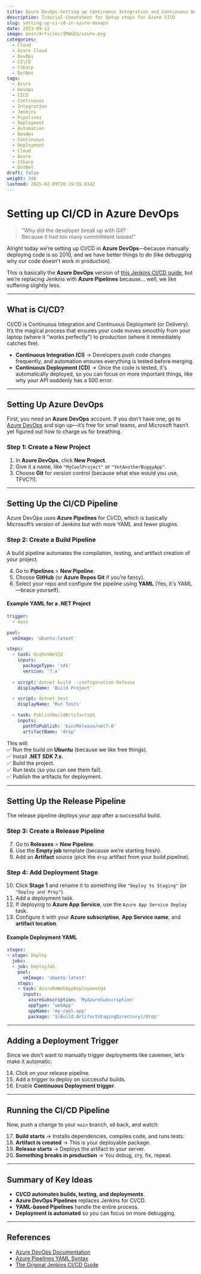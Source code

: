 ```yaml
---
title: Azure DevOps-Setting up Continuous Integration and Continuous Deployment
description: Tutorial-Cheatsheet for Setup steps for Azure CICD
slug: setting-up-ci-cd-in-azure-devops
date: 2023-09-12
image: post/Articles/IMAGES/azure.png
categories:
  - Cloud
  - Azure Cloud
  - DevOps
  - CI\CD
  - CSharp
  - DotNet
tags:
  - Azure
  - Devops
  - CICD
  - Continuous
  - Integration
  - Jenkins
  - Pipelines
  - Deployment
  - Automation
  - DevOps
  - Continuous
  - Deployment
  - Cloud
  - Azure
  - CSharp
  - DotNet
draft: false
weight: 346
lastmod: 2025-02-09T20:19:55.834Z
---
```

# Setting up CI/CD in Azure DevOps

> "Why did the developer break up with Git?\
> Because it had too many *commit*ment issues!"

Alright today we’re setting up CI/CD in **Azure DevOps**—because manually deploying code is so 2010, and we have better things to do (like debugging why our code doesn’t work in production).

This is basically the **Azure DevOps** version of [this Jenkins CI/CD guide](https://brianbraatz.github.io/p/jenkins-cicd/), but we’re replacing Jenkins with **Azure Pipelines** because... well, we like suffering slightly less.

***

## What is CI/CD?

CI/CD is Continuous Integration and Continuous Deployment (or Delivery). It’s the magical process that ensures your code moves smoothly from your laptop (where it "works perfectly") to production (where it immediately catches fire).

* **Continuous Integration (CI)** → Developers push code changes frequently, and automation ensures everything is tested before merging.
* **Continuous Deployment (CD)** → Once the code is tested, it's automatically deployed, so you can focus on more important things, like why your API suddenly has a 500 error.

***

## Setting Up Azure DevOps

First, you need an **Azure DevOps** account. If you don’t have one, go to [Azure DevOps](https://dev.azure.com/) and sign up—it’s free for small teams, and Microsoft hasn’t yet figured out how to charge us for breathing.

### Step 1: Create a New Project

1. In **Azure DevOps**, click **New Project**.
2. Give it a name, like `"MyCoolProject"` or `"YetAnotherBuggyApp"`.
3. Choose **Git** for version control (because what else would you use, TFVC?!).

***

## Setting Up the CI/CD Pipeline

Azure DevOps uses **Azure Pipelines** for CI/CD, which is basically Microsoft’s version of Jenkins but with more YAML and fewer plugins.

### Step 2: Create a Build Pipeline

A build pipeline automates the compilation, testing, and artifact creation of your project.

4. Go to **Pipelines** > **New Pipeline**.
5. Choose **GitHub** (or **Azure Repos Git** if you’re fancy).
6. Select your repo and configure the pipeline using **YAML** (Yes, it's YAML—brace yourself).

#### Example YAML for a .NET Project

```yaml
trigger:
  - main

pool:
  vmImage: 'ubuntu-latest'

steps:
  - task: UseDotNet@2
    inputs:
      packageType: 'sdk'
      version: '7.x'
  
  - script: dotnet build --configuration Release
    displayName: 'Build Project'

  - script: dotnet test
    displayName: 'Run Tests'

  - task: PublishBuildArtifacts@1
    inputs:
      pathToPublish: 'bin/Release/net7.0'
      artifactName: 'drop'
```

This will:\
✅ Run the build on **Ubuntu** (because we like free things).\
✅ Install **.NET SDK 7.x**.\
✅ Build the project.\
✅ Run tests (so you can see them fail).\
✅ Publish the artifacts for deployment.

***

## Setting Up the Release Pipeline

The release pipeline deploys your app after a successful build.

### Step 3: Create a Release Pipeline

7. Go to **Releases** > **New Pipeline**.
8. Use the **Empty job** template (because we’re starting fresh).
9. Add an **Artifact** source (pick the `drop` artifact from your build pipeline).

### Step 4: Add Deployment Stage

10. Click **Stage 1** and rename it to something like `"Deploy to Staging"` (or `"Deploy and Pray"`).
11. Add a deployment task.
12. If deploying to **Azure App Service**, use the `Azure App Service Deploy` task.
13. Configure it with your **Azure subscription**, **App Service name**, and **artifact location**.

#### Example Deployment YAML

```yaml
stages:
- stage: Deploy
  jobs:
  - job: DeployJob
    pool:
      vmImage: 'ubuntu-latest'
    steps:
    - task: AzureRmWebAppDeployment@4
      inputs:
        azureSubscription: 'MyAzureSubscription'
        appType: 'webApp'
        appName: 'my-cool-app'
        package: '$(Build.ArtifactStagingDirectory)/drop'
```

***

## Adding a Deployment Trigger

Since we don’t want to manually trigger deployments like cavemen, let’s make it automatic:

14. Click on your release pipeline.
15. Add a trigger to deploy on successful builds.
16. Enable **Continuous Deployment trigger**.

***

## Running the CI/CD Pipeline

Now, push a change to your `main` branch, sit back, and watch:

17. **Build starts** → Installs dependencies, compiles code, and runs tests.
18. **Artifact is created** → This is your deployable package.
19. **Release starts** → Deploys the artifact to your server.
20. **Something breaks in production** → You debug, cry, fix, repeat.

***

## Summary of Key Ideas

* **CI/CD automates builds, testing, and deployments**.
* **Azure DevOps Pipelines** replaces Jenkins for CI/CD.
* **YAML-based Pipelines** handle the entire process.
* **Deployment is automated** so you can focus on more debugging.

***

## References

* [Azure DevOps Documentation](https://learn.microsoft.com/en-us/azure/devops/)
* [Azure Pipelines YAML Syntax](https://learn.microsoft.com/en-us/azure/devops/pipelines/yaml-schema)
* [The Original Jenkins CI/CD Guide](https://brianbraatz.github.io/p/jenkins-cicd/)
